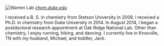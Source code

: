 ![Warren Lab](WarrenLab.jpg)
[_chem.duke.edu_](http://chem.duke.edu/)

I received a B. S. in chemistry from Stetson University in 2009.
I received a Ph.D. in chemistry from Duke University in 2014.
In August 2014, I began a postdoctoral research appointment at Oak Ridge National Lab.
Other than chemistry, I enjoy running, hiking, and dancing.
I currently live in Knoxville, TN with my husband, Michael, and toddler, Jack.
